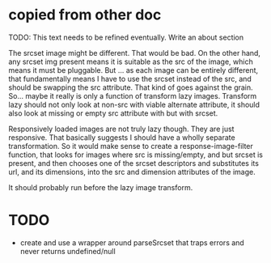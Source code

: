 
# copied from other doc

TODO: This text needs to be refined eventually. Write an about section

The srcset image might be different. That would be bad. On the other hand, any
srcset img present means it is suitable as the src of the image, which means
it must be pluggable. But ... as each image can be entirely different, that
fundamentally means I have to use the srcset instead of the src, and should
be swapping the src attribute. That kind of goes against the grain. So...
maybe it really is only a function of transform lazy images. Transform lazy
should not only look at non-src with viable alternate attribute, it should also
look at missing or empty src attribute with but with srcset.

Responsively loaded images are not truly lazy though. They are just responsive.
That basically suggests I should have a wholly separate transformation. So it
would make sense to create a response-image-filter function, that looks for
images where src is missing/empty, and but srcset is present, and then chooses
one of the srcset descriptors and substitutes its url, and its dimensions,
into the src and dimension attributes of the image.

It should probably run before the lazy image transform.

# TODO

* create and use a wrapper around parseSrcset that traps errors
and never returns undefined/null
